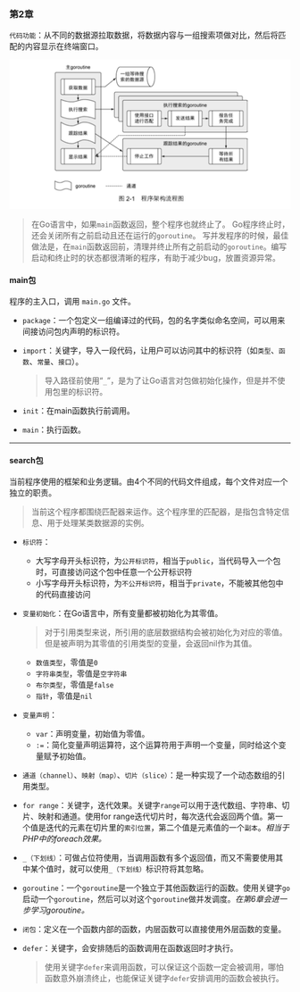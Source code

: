 ### 第2章

`代码功能`：从不同的数据源拉取数据，将数据内容与一组搜索项做对比，然后将匹配的内容显示在终端窗口。

![2-1程序架构流程图](./img/2-1.png)

> 在Go语言中，如果`main`函数返回，整个程序也就终止了。
> Go程序终止时，还会关闭所有之前启动且还在运行的`goroutine`。
> 写并发程序的时候，最佳做法是，在`main`函数返回前，清理并终止所有之前启动的`goroutine`。编写启动和终止时的状态都很清晰的程序，有助于减少bug，放置资源异常。

#### main包

程序的主入口，调用 `main.go` 文件。

- `package`：一个包定义一组编译过的代码，包的名字类似命名空间，可以用来间接访问包内声明的标识符。

- `import`：关键字，导入一段代码，让用户可以访问其中的标识符（如`类型`、`函数`、`常量`、`接口`）。
  > 导入路径前使用“`_`”，是为了让Go语言对包做初始化操作，但是并不使用包里的标识符。
                                                            
- `init`：在main函数执行前调用。

- `main`：执行函数。

***

#### search包

当前程序使用的框架和业务逻辑。由4个不同的代码文件组成，每个文件对应一个独立的职责。
> 当前这个程序都围绕匹配器来运作。这个程序里的匹配器，是指包含特定信息、用于处理某类数据源的实例。

- `标识符`：
  - 大写字母开头标识符，为`公开标识符`，相当于`public`，当代码导入一个包时，可直接访问这个包中任意一个公开标识符
  - 小写字母开头标识符，为`不公开标识符`，相当于`private`，不能被其他包中的代码直接访问

- `变量初始化`：在Go语言中，所有变量都被初始化为其零值。
  > 对于引用类型来说，所引用的底层数据结构会被初始化为对应的零值。但是被声明为其零值的引用类型的变量，会返回nil作为其值。
  - `数值类型`，零值是`0`
  - `字符串类型`，零值是`空字符串`
  - `布尔类型`，零值是`false`
  - `指针`，零值是`nil`

- `变量声明`：
  - `var`：声明变量，初始值为零值。
  - `:=`：简化变量声明运算符，这个运算符用于声明一个变量，同时给这个变量赋予初始值。

- `通道（channel）`、`映射（map）`、`切片（slice）`：是一种实现了一个动态数组的引用类型。

- `for range`：关键字，迭代效果。关键字`range`可以用于迭代数组、字符串、切片、映射和通道。使用for range迭代切片时，每次迭代会返回两个值。第一个值是迭代的元素在切片里的`索引位置`，第二个值是元素值的一个`副本`。*相当于PHP中的foreach效果。*

- `_（下划线）`：可做占位符使用，当调用函数有多个返回值，而又不需要使用其中某个值时，就可以使用`_（下划线）`标识符将其忽略。

- `goroutine`：一个`goroutine`是一个独立于其他函数运行的函数。使用关键字`go`启动一个`goroutine`，然后可以对这个`goroutine`做并发调度。*在第6章会进一步学习goroutine。*

- `闭包`：定义在一个函数内部的函数，内层函数可以直接使用外层函数的变量。

- `defer`：关键字，会安排随后的函数调用在函数返回时才执行。
  > 使用关键字`defer`来调用函数，可以保证这个函数一定会被调用，哪怕函数意外崩溃终止，也能保证关键字`defer`安排调用的函数会被执行。